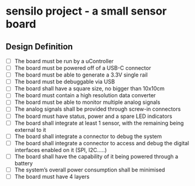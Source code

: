 # sensilo project - a small sensor board
## Design Definition

- [ ] The board must be run by a uController
- [ ] The board must be powered off of a USB-C connector
- [ ] The board must be able to generate a 3.3V single rail
- [ ] The board must be debuggable via USB
- [ ] The board shall have a square size, no bigger than 10x10cm
- [ ] The board must contain a high resolution data converter
- [ ] The board must be able to monitor multiple analog signals
- [ ] The analog signals shall be provided through screw-in connectors
- [ ] The board must have status, power and a spare LED indicators
- [ ] The board shall integrate at least 1 sensor, with the remaining being external to it
- [ ] The board shall integrate a connector to debug the system
- [ ] The board shall integrate a connector to access and debug the digital interfaces enabled on it (SPI, I2C…..)
- [ ] The board shall have the capability of it being powered through a battery
- [ ] The system’s overall power consumption shall be minimised
- [ ] The board must have 4 layers
